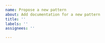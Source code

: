 ```yaml
---
name: Propose a new pattern
about: Add documentation for a new pattern 
title: ''
labels: ''
assignees: ''

---
```



